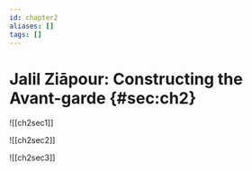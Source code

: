 ```yaml
---
id: chapter2
aliases: []
tags: []
---
```


# Jalil Ziāpour: Constructing the Avant-garde {#sec:ch2}

![[ch2sec1]]

![[ch2sec2]]

![[ch2sec3]]
